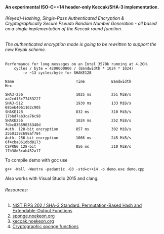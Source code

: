 #### An experimental ISO-C++14 header-only Keccak/SHA-3 implementation.

###### (Keyed)-Hashing, Single-Pass Authenticated Encryption & Cryptographically Secure Pseudo Random Number Generation - all based on a single implementation of the Keccak round function.

###### The authenticated encryption mode is going to be rewritten to support the new Keyak scheme.

```
Performance for long messages on an Intel 3570k running at 4.2GH.
    cycles / byte = 4200000000 / (Bandwidth * 1024 * 1024)
        -> ~13 cycles/byte for SHAKE128

Name                            Time            Bandwidth               Hex

SHA3-256                        1025 ms         251 MiB/s               aa2cd13c77453227
SHA3-512                        1930 ms         133 MiB/s               68beb4061162c905
SHAKE128                        832 ms          310 MiB/s               17bbd7ab3ca76c98
SHAKE256                        1024 ms         252 MiB/s               7dbc83659035340d
Auth. 128-bit encryption        857 ms          302 MiB/s               2560139c698af784
Auth. 256-bit encryption        1066 ms         245 MiB/s               6f4cba861dbd8173
CSPRNG 128-bit                  856 ms          310 MiB/s               17b38d3cab452a17
```

To compile demo with gcc use
```
g++ -Wall -Wextra -pedantic -O3 -std=c++14 -o demo.exe demo.cpp
```
Also works with Visual Studio 2015 and clang.

###### Resources: 
1. [NIST FIPS 202 / SHA-3 Standard: Permutation-Based Hash and Extendable-Output Functions](http://dx.doi.org/10.6028/NIST.FIPS.202)
2. [sponge.noekeon.org](http://sponge.noekeon.org)
4. [keccak.noekeon.org](http://keccak.noekeon.org)
3. [Cryptographic sponge functions](http://sponge.noekeon.org/CSF-0.1.pdf)
